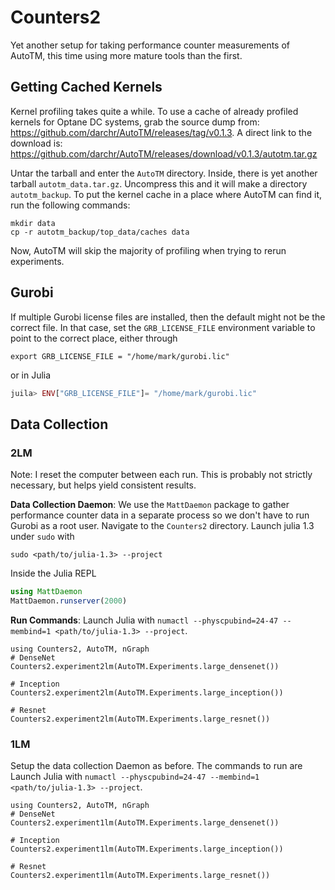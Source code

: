 # Counters2

Yet another setup for taking performance counter measurements of AutoTM, this time using more mature tools than the first.

## Getting Cached Kernels

Kernel profiling takes quite a while.
To use a cache of already profiled kernels for Optane DC systems, grab the source dump from: https://github.com/darchr/AutoTM/releases/tag/v0.1.3.
A direct link to the download is: https://github.com/darchr/AutoTM/releases/download/v0.1.3/autotm.tar.gz

Untar the tarball and enter the `AutoTM` directory.
Inside, there is yet another tarball `autotm_data.tar.gz`.
Uncompress this and it will make a directory `autotm_backup`.
To put the kernel cache in a place where AutoTM can find it, run the following commands:
```
mkdir data
cp -r autotm_backup/top_data/caches data
```
Now, AutoTM will skip the majority of profiling when trying to rerun experiments.

## Gurobi

If multiple Gurobi license files are installed, then the default might not be the correct file.
In that case, set the `GRB_LICENSE_FILE` environment variable to point to the correct place, either through
```
export GRB_LICENSE_FILE = "/home/mark/gurobi.lic"
```
or in Julia
```julia
juila> ENV["GRB_LICENSE_FILE"]= "/home/mark/gurobi.lic"
```

## Data Collection

### 2LM

Note: I reset the computer between each run.
This is probably not strictly necessary, but helps yield consistent results.

**Data Collection Daemon**:
We use the `MattDaemon` package to gather performance counter data in a separate process so we don't have to run Gurobi as a root user.
Navigate to the `Counters2` directory.
Launch julia 1.3 under `sudo` with
```
sudo <path/to/julia-1.3> --project
```
Inside the Julia REPL
```julia
using MattDaemon
MattDaemon.runserver(2000)
```

**Run Commands**:
Launch Julia with `numactl --physcpubind=24-47 --membind=1 <path/to/julia-1.3> --project`.
```
using Counters2, AutoTM, nGraph
# DenseNet
Counters2.experiment2lm(AutoTM.Experiments.large_densenet())

# Inception
Counters2.experiment2lm(AutoTM.Experiments.large_inception())

# Resnet
Counters2.experiment2lm(AutoTM.Experiments.large_resnet())
```

### 1LM

Setup the data collection Daemon as before.
The commands to run are
Launch Julia with `numactl --physcpubind=24-47 --membind=1 <path/to/julia-1.3> --project`.
```
using Counters2, AutoTM, nGraph
# DenseNet
Counters2.experiment1lm(AutoTM.Experiments.large_densenet())

# Inception
Counters2.experiment1lm(AutoTM.Experiments.large_inception())

# Resnet
Counters2.experiment1lm(AutoTM.Experiments.large_resnet())
```
